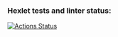 ### Hexlet tests and linter status:
[![Actions Status](https://github.com/SafronovPavel/frontend-project-46/workflows/hexlet-check/badge.svg)](https://github.com/SafronovPavel/frontend-project-46/actions)